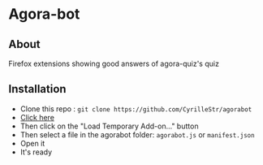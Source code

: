 # Agora-bot
## About
Firefox extensions showing good answers of agora-quiz's quiz
## Installation
- Clone this repo : ```git clone https://github.com/CyrilleStr/agorabot```
- [Click here]("about:debugging#/runtime/this-firefox")
- Then click on the "Load Temporary Add-on..." button
- Then select a file in  the agorabot folder: ```agorabot.js``` or ```manifest.json```
- Open it
- It's ready